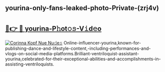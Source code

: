 ## yourina-only-fans​-leaked-photo​-Private-(zrj4v)


# <h2><a href="https://mediaupload.pro?title=yourina&ref=git">🔗👉 🔴 yourina-P𝚑ot𝚘𝚜-V𝚒d𝚎o</a></h2>

[![Corinna Kopf Nue Nu𝚍e𝚜](https://i.imgur.com/0qMVB7G.gif)](https://mediaupload.pro?title=yourina&ref=git)
Online-influencer-yourina,known-for-publishing-dance-and-lifestyle-content,-including-performances-and-vlogs-on-social-media-platforms.Brilliant-ventriloquist-assistant-yourina,celebrated-for-their-exceptional-abilities-and-accomplishments-in-assisting-ventriloquists.  